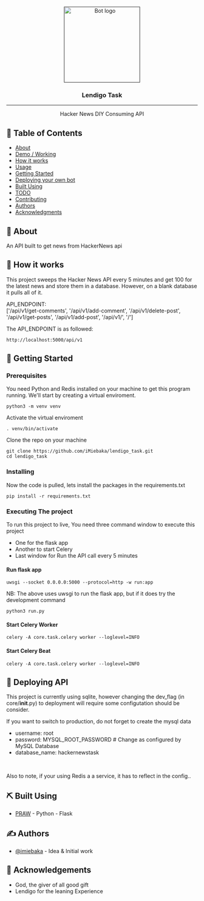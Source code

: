 <p align="center">
  <a href="" rel="noopener">
 <img width=200px height=200px src="https://i1.wp.com/lendigo.ng/wp-content/uploads/2019/12/Lendigo-Logo-2.png?w=1200" alt="Bot logo"></a>
</p>

<h3 align="center">Lendigo Task</h3>


---

<p align="center"> Hacker News DIY Consuming API
    <br> 
</p>

## 📝 Table of Contents

- [About](#about)
- [Demo / Working](#demo)
- [How it works](#working)
- [Usage](#usage)
- [Getting Started](#getting_started)
- [Deploying your own bot](#deployment)
- [Built Using](#built_using)
- [TODO](../TODO.md)
- [Contributing](../CONTRIBUTING.md)
- [Authors](#authors)
- [Acknowledgments](#acknowledgement)

## 🧐 About <a name = "about"></a>
An API built to get news from HackerNews api

## 💭 How it works <a name = "working"></a>

This project sweeps the Hacker News API every 5 minutes and get 100 for the latest news and store them in a database. However, on a blank database it pulls all of it.
<p> API_ENDPOINT:   
<br>
['/api/v1/get-comments', '/api/v1/add-comment', '/api/v1/delete-post', '/api/v1/get-posts', '/api/v1/add-post', '/api/v1/', '/']
</p>

The API_ENDPOINT is as followed:

```
http://localhost:5000/api/v1
```


## 🏁 Getting Started <a name = "getting_started"></a>

### Prerequisites
You need Python and Redis installed on your machine to get this program running. We'll start by creating a virtual enviroment.

```
python3 -m venv venv
```

Activate the virtual enviroment
```
. venv/bin/activate
```

Clone the repo on your machine
```
git clone https://github.com/iMiebaka/lendigo_task.git
cd lendigo_task
```

### Installing

Now the code is pulled, lets install the packages in the requirements.txt

```
pip install -r requirements.txt
```


### Executing The project

To run this project to live, You need three command window to execute this project
- One for the flask app
- Another to start Celery
- Last window for Run the API call every 5 minutes

#### Run flask app
```
uwsgi --socket 0.0.0.0:5000 --protocol=http -w run:app
```
NB: The above uses uwsgi to run the flask app, but if it does try the development command
```
python3 run.py
```

#### Start Celery Worker
```
celery -A core.task.celery worker --loglevel=INFO

```
#### Start Celery Beat
```
celery -A core.task.celery worker --loglevel=INFO
```


## 🚀 Deploying API <a name = "deployment"></a>

This project is currently using sqlite, however changing the dev_flag (in core/__init__.py) to deployment will require some configutation should be consider.


If you want to switch to production, do not forget to create the mysql data
  - username: root
  - password: MYSQL_ROOT_PASSWORD  # Change as configured by MySQL Database
  - database_name: hackernewstask
<br>
  
Also to note, if your using Redis a a service, it has to reflect in the config..

## ⛏️ Built Using <a name = "built_using"></a>

- [PRAW](https://praw.readthedocs.io/en/latest/) - Python - Flask

## ✍️ Authors <a name = "authors"></a>

- [@imiebaka](https://github.com/imiebaka) - Idea & Initial work

## 🎉 Acknowledgements <a name = "acknowledgement"></a>

- God, the giver of all good gift
- Lendigo for the leaning Experience
